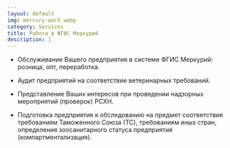 ```yaml
---
layout: default
img: mercury-work.webp
category: Services
title: Работа в ФГИС Меркурий
description: |
---
```

- Обслуживание Вашего предприятия в системе ФГИС Меркурий: розница, опт, переработка.

- Аудит предприятий на соответствие ветеринарных требований.

- Представление Ваших интересов при проведении надзорных мероприятий (проверок) РСХН.

- Подготовка предприятия к обследованию на предмет соответствия требованиям Таможенного Союза (ТС), требованиям иных стран, определения зоосанитарного статуса предприятия (компартментализация).
